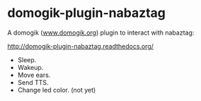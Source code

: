 domogik-plugin-nabaztag
=======================

A domogik (www.domogik.org) plugin to interact with nabaztag:

http://domogik-plugin-nabaztag.readthedocs.org/

- Sleep.
- Wakeup.
- Move ears.
- Send TTS.
- Change led color. (not yet)
